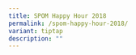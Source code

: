 ```yaml
---
title: SPOM Happy Hour 2018
permalink: /spom-happy-hour-2018/
variant: tiptap
description: ""
---
```


